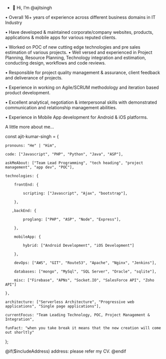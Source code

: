 - 👋 Hi, I’m @ajitsingh

• Overall 16+ years of experience across different business domains in IT Industry

• Have developed & maintained corporate/company websites, products, applications & mobile
apps for various reputed clients.

• Worked on POC of new cutting edge technologies and pre sales estimation of various projects.
• Well versed and experienced in Project Planning, Resource Planning, Technology integration
and estimation, conducting design, workflows and code reviews.

• Responsible for project quality management & assurance, client feedback and deliverance of
projects.

• Experience in working on Agile/SCRUM methodology and iteration based product development.

• Excellent analytical, negotiation & interpersonal skills with demonstrated communication and
relationship management abilities.

• Experience in Mobile App development for Android & iOS platforms.


A little more about me...

const ajit-kumar-singh = {

    pronouns: "He" | "Him",
    
    code: ["Javascript", "PHP", "Python", "Java", "ASP"],
    
    askMeAbout: ["Team Lead Programming", "tech heading", "project management", "app dev", "POC"],
    
    technologies: {
    
        frontEnd: {
        
            scripting: ["Javascript", "Ajax", "bootstrap"],
            
        },
        
       ,backEnd: {
       
            proglang: ["PHP", "ASP", "Node", "Express"],
            
        },
        
        mobileApp: {
        
            hybrid: ["Android Development", "iOS Development"]
            
        },
        
        devOps: ["AWS", "GIT", "Route53", "Apache", "Nginx", "Jenkins"],
        
        databases: ["mongo", "MySql", "SQL Server", "Oracle", "sqlite"],
        
        misc: ["Firebase", "APNs", "Socket.IO", "SalesForce API", "Zoho API"]
        
    },
    
    architecture: ["Serverless Architecture", "Progressive web applications", "Single page applications"],
    
    currentFocus: "Team Leading Technology, POC, Project Management & Integration",
    
    funFact: "when you take break it means that the new creation will come out shorltly"
    
};


@if($includeAddress)
address: please refer my CV.
@endif


<!---
ajitsingh/ajitsingh is a ✨ special ✨ repository because its `README.md` (this file) appears on your GitHub profile.
You can click the Preview link to take a look at your changes.
--->
